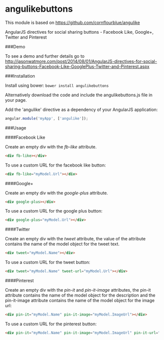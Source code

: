 angulikebuttons
========

This module is based on https://github.com/cornflourblue/angulike


AngularJS directives for social sharing buttons - Facebook Like, Google+, Twitter and Pinterest 

###Demo

To see a demo and further details go to http://jasonwatmore.com/post/2014/08/01/AngularJS-directives-for-social-sharing-buttons-Facebook-Like-GooglePlus-Twitter-and-Pinterest.aspx

###Installation

Install using bower: `bower install angulikebuttons`

Alternatively download the code and include the angulikebuttons.js file in your page.

Add the 'angulike' directive as a dependency of your AngularJS application:

```javascript
angular.module('myApp', ['angulike']);
```

###Usage

####Facebook Like

Create an empty div with the *fb-like* attribute.

```html
<div fb-like></div>
```

To use a custom URL for the facebook like button:

```html
<div fb-like="myModel.Url"></div>
```

####Google+

Create an empty div with the *google-plus* attribute.

```html
<div google-plus></div>
```

To use a custom URL for the google plus button:

```html
<div google-plus="myModel.Url"></div>
```

####Twitter

Create an empty div with the *tweet* attribute, the value of the attribute contains the name of the model object for the tweet text.

```html
<div tweet="myModel.Name"></div>
```

To use a custom URL for the tweet button:

```html
<div tweet="myModel.Name" tweet-url="myModel.Url"></div>
```

####Pinterest

Create an empty div with the *pin-it* and *pin-it-image* attributes, the pin-it attribute contains the name of the model object for the 
description and the pin-it-image attribute contains the name of the model object for the image url:

```html
<div pin-it="myModel.Name" pin-it-image="myModel.ImageUrl"></div>
```

To use a custom URL for the pinterest button:

```html
<div pin-it="myModel.Name" pin-it-image="myModel.ImageUrl" pin-it-url="myModel.Url"></div>
```
